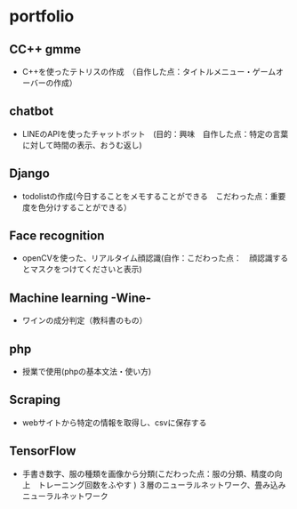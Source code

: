 # portfolio

## CC++ gmme
  - C++を使ったテトリスの作成　（自作した点：タイトルメニュー・ゲームオーバーの作成）
  
## chatbot 
  - LINEのAPIを使ったチャットボット　(目的：興味　自作した点：特定の言葉に対して時間の表示、おうむ返し)
  
##  Django
  - todolistの作成(今日することをメモすることができる　こだわった点：重要度を色分けすることができる）
  
## Face recognition
  - openCVを使った、リアルタイム顔認識(自作：こだわった点：　顔認識するとマスクをつけてくださいと表示)
  
## Machine learning -Wine-
  - ワインの成分判定（教科書のもの）
  
## php
  - 授業で使用(phpの基本文法・使い方)
  
## Scraping
  - webサイトから特定の情報を取得し、csvに保存する
  
## TensorFlow
  - 手書き数字、服の種類を画像から分類(こだわった点：服の分類、精度の向上　トレーニング回数をふやす
  ) 
  ３層のニューラルネットワーク、畳み込みニューラルネットワーク
  
